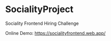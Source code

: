 # SocialityProject

Sociality Frontend Hiring Challenge

Online Demo: https://socialityfrontend.web.app/
